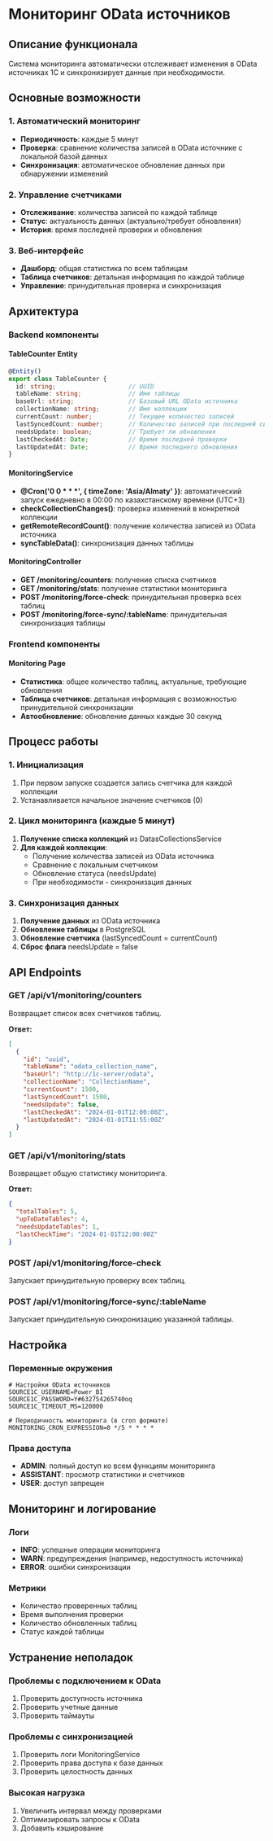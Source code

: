 # Мониторинг OData источников

## Описание функционала

Система мониторинга автоматически отслеживает изменения в OData источниках 1С и синхронизирует данные при необходимости.

## Основные возможности

### 1. Автоматический мониторинг
- **Периодичность**: каждые 5 минут
- **Проверка**: сравнение количества записей в OData источнике с локальной базой данных
- **Синхронизация**: автоматическое обновление данных при обнаружении изменений

### 2. Управление счетчиками
- **Отслеживание**: количества записей по каждой таблице
- **Статус**: актуальность данных (актуально/требует обновления)
- **История**: время последней проверки и обновления

### 3. Веб-интерфейс
- **Дашборд**: общая статистика по всем таблицам
- **Таблица счетчиков**: детальная информация по каждой таблице
- **Управление**: принудительная проверка и синхронизация

## Архитектура

### Backend компоненты

#### TableCounter Entity
```typescript
@Entity()
export class TableCounter {
  id: string;                    // UUID
  tableName: string;             // Имя таблицы
  baseUrl: string;               // Базовый URL OData источника
  collectionName: string;        // Имя коллекции
  currentCount: number;          // Текущее количество записей
  lastSyncedCount: number;       // Количество записей при последней синхронизации
  needsUpdate: boolean;          // Требует ли обновления
  lastCheckedAt: Date;           // Время последней проверки
  lastUpdatedAt: Date;           // Время последнего обновления
}
```

#### MonitoringService
- **@Cron('0 0 * * *', { timeZone: 'Asia/Almaty' })**: автоматический запуск ежедневно в 00:00 по казахстанскому времени (UTC+3)
- **checkCollectionChanges()**: проверка изменений в конкретной коллекции
- **getRemoteRecordCount()**: получение количества записей из OData источника
- **syncTableData()**: синхронизация данных таблицы

#### MonitoringController
- **GET /monitoring/counters**: получение списка счетчиков
- **GET /monitoring/stats**: получение статистики мониторинга
- **POST /monitoring/force-check**: принудительная проверка всех таблиц
- **POST /monitoring/force-sync/:tableName**: принудительная синхронизация таблицы

### Frontend компоненты

#### Monitoring Page
- **Статистика**: общее количество таблиц, актуальные, требующие обновления
- **Таблица счетчиков**: детальная информация с возможностью принудительной синхронизации
- **Автообновление**: обновление данных каждые 30 секунд

## Процесс работы

### 1. Инициализация
1. При первом запуске создается запись счетчика для каждой коллекции
2. Устанавливается начальное значение счетчиков (0)

### 2. Цикл мониторинга (каждые 5 минут)
1. **Получение списка коллекций** из DatasCollectionsService
2. **Для каждой коллекции**:
   - Получение количества записей из OData источника
   - Сравнение с локальным счетчиком
   - Обновление статуса (needsUpdate)
   - При необходимости - синхронизация данных

### 3. Синхронизация данных
1. **Получение данных** из OData источника
2. **Обновление таблицы** в PostgreSQL
3. **Обновление счетчика** (lastSyncedCount = currentCount)
4. **Сброс флага** needsUpdate = false

## API Endpoints

### GET /api/v1/monitoring/counters
Возвращает список всех счетчиков таблиц.

**Ответ:**
```json
[
  {
    "id": "uuid",
    "tableName": "odata_collection_name",
    "baseUrl": "http://1c-server/odata",
    "collectionName": "CollectionName",
    "currentCount": 1500,
    "lastSyncedCount": 1500,
    "needsUpdate": false,
    "lastCheckedAt": "2024-01-01T12:00:00Z",
    "lastUpdatedAt": "2024-01-01T11:55:00Z"
  }
]
```

### GET /api/v1/monitoring/stats
Возвращает общую статистику мониторинга.

**Ответ:**
```json
{
  "totalTables": 5,
  "upToDateTables": 4,
  "needsUpdateTables": 1,
  "lastCheckTime": "2024-01-01T12:00:00Z"
}
```

### POST /api/v1/monitoring/force-check
Запускает принудительную проверку всех таблиц.

### POST /api/v1/monitoring/force-sync/:tableName
Запускает принудительную синхронизацию указанной таблицы.

## Настройка

### Переменные окружения
```env
# Настройки OData источников
SOURCE1C_USERNAME=Power_BI
SOURCE1C_PASSWORD=Y#632754265740oq
SOURCE1C_TIMEOUT_MS=120000

# Периодичность мониторинга (в cron формате)
MONITORING_CRON_EXPRESSION=0 */5 * * * *
```

### Права доступа
- **ADMIN**: полный доступ ко всем функциям мониторинга
- **ASSISTANT**: просмотр статистики и счетчиков
- **USER**: доступ запрещен

## Мониторинг и логирование

### Логи
- **INFO**: успешные операции мониторинга
- **WARN**: предупреждения (например, недоступность источника)
- **ERROR**: ошибки синхронизации

### Метрики
- Количество проверенных таблиц
- Время выполнения проверки
- Количество обновленных таблиц
- Статус каждой таблицы

## Устранение неполадок

### Проблемы с подключением к OData
1. Проверить доступность источника
2. Проверить учетные данные
3. Проверить таймауты

### Проблемы с синхронизацией
1. Проверить логи MonitoringService
2. Проверить права доступа к базе данных
3. Проверить целостность данных

### Высокая нагрузка
1. Увеличить интервал между проверками
2. Оптимизировать запросы к OData
3. Добавить кэширование



